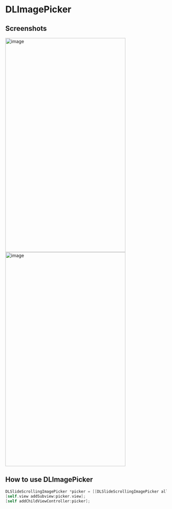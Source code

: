 # DLImagePicker
## Screenshots
<img src="https://cloud.githubusercontent.com/assets/8148764/8612464/8be03390-2703-11e5-81ca-95d609193f38.PNG" alt="image" width="375" height="667">
<img src="https://cloud.githubusercontent.com/assets/8148764/8612475/c3c67242-2703-11e5-9cf4-f92510cbefa9.PNG " alt="image" width="375" height="667">

## How to use DLImagePicker
```objectivec 
DLSlideScrollingImagePicker *picker = [[DLSlideScrollingImagePicker alloc]init];
[self.view addSubview:picker.view];
[self addChildViewController:picker]; 
```